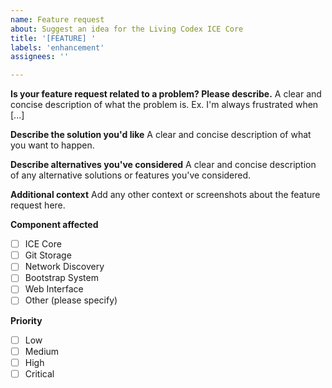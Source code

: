 ```yaml
---
name: Feature request
about: Suggest an idea for the Living Codex ICE Core
title: '[FEATURE] '
labels: 'enhancement'
assignees: ''

---
```


**Is your feature request related to a problem? Please describe.**
A clear and concise description of what the problem is. Ex. I'm always frustrated when [...]

**Describe the solution you'd like**
A clear and concise description of what you want to happen.

**Describe alternatives you've considered**
A clear and concise description of any alternative solutions or features you've considered.

**Additional context**
Add any other context or screenshots about the feature request here.

**Component affected**
- [ ] ICE Core
- [ ] Git Storage
- [ ] Network Discovery
- [ ] Bootstrap System
- [ ] Web Interface
- [ ] Other (please specify)

**Priority**
- [ ] Low
- [ ] Medium
- [ ] High
- [ ] Critical
